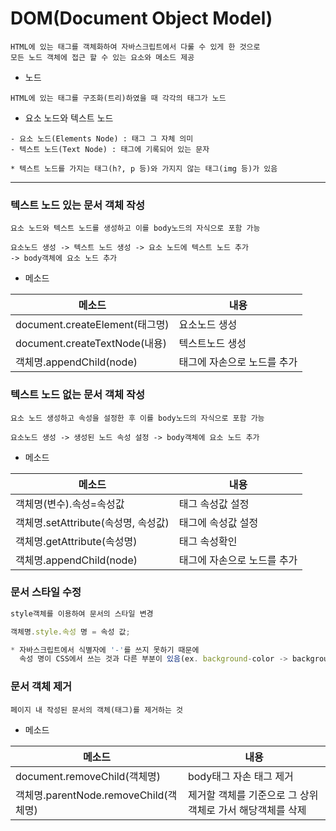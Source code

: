 # DOM(Document Object Model)

```
HTML에 있는 태그를 객체화하여 자바스크립트에서 다룰 수 있게 한 것으로
모든 노드 객체에 접근 할 수 있는 요소와 메소드 제공
```

- 노드

`HTML에 있는 태그를 구조화(트리)하였을 때 각각의 태그가 노드`

- 요소 노드와 텍스트 노드

```
- 요소 노드(Elements Node) : 태그 그 자체 의미
- 텍스트 노드(Text Node) : 태그에 기록되어 있는 문자

* 텍스트 노드를 가지는 태그(h?, p 등)와 가지지 않는 태그(img 등)가 있음
```

--------------------------------------------------------------------------

### 텍스트 노드 있는 문서 객체 작성

```
요소 노드와 텍스트 노드를 생성하고 이를 body노드의 자식으로 포함 가능

요소노드 생성 -> 텍스트 노드 생성 -> 요소 노드에 텍스트 노드 추가
-> body객체에 요소 노드 추가
```

- 메소드

|메소드|내용|
|---|---|
|document.createElement(태그명)|요소노드 생성|
|document.createTextNode(내용)|텍스트노드 생성|
|객체명.appendChild(node)|태그에 자손으로 노드를 추가|

### 텍스트 노드 없는 문서 객체 작성

```
요소 노드 생성하고 속성을 설정한 후 이를 body노드의 자식으로 포함 가능

요소노드 생성 -> 생성된 노드 속성 설정 -> body객체에 요소 노드 추가
```

- 메소드

|메소드|내용|
|---|---|
|객체명(변수).속성=속성값|태그 속성값 설정|
|객체명.setAttribute(속성명, 속성값)|태그에 속성값 설정|
|객체명.getAttribute(속성명)|태그 속성확인|
|객체명.appendChild(node)|태그에 자손으로 노드를 추가|

### 문서 스타일 수정

```javascript
style객체를 이용하여 문서의 스타일 변경

객체명.style.속성 명 = 속성 값;

* 자바스크립트에서 식별자에 '-'를 쓰지 못하기 때문에
  속성 명이 CSS에서 쓰는 것과 다른 부분이 있음(ex. background-color -> backgroundColor)
```

### 문서 객체 제거

`페이지 내 작성된 문서의 객체(태그)를 제거하는 것`

- 메소드

|메소드|내용|
|---|---|
|document.removeChild(객체명)|body태그 자손 태그 제거|
|객체명.parentNode.removeChild(객체명)|제거할 객체를 기준으로 그 상위 객체로 가서 해당객체를 삭제|
